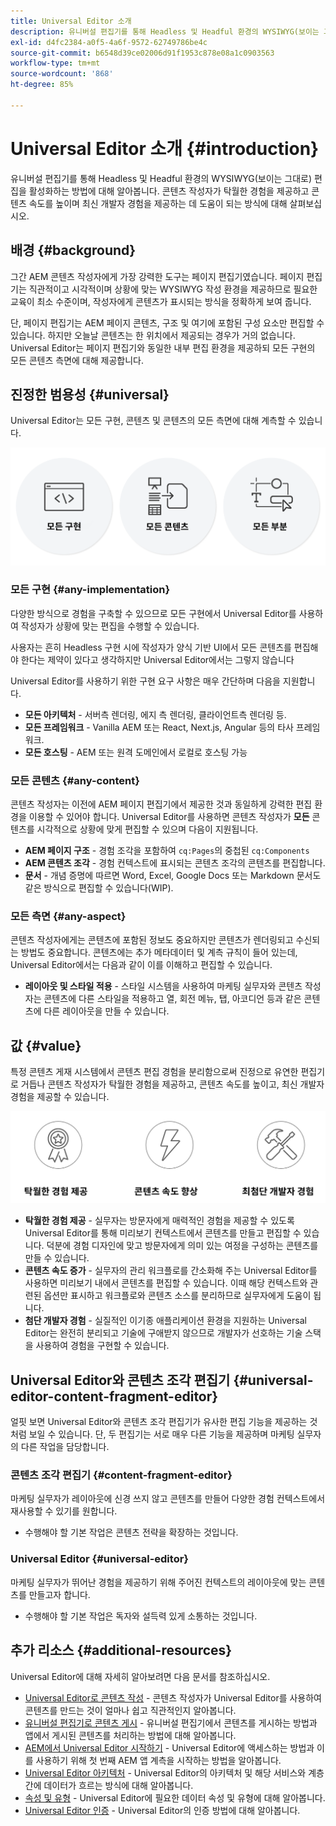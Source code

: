 ```yaml
---
title: Universal Editor 소개
description: 유니버설 편집기를 통해 Headless 및 Headful 환경의 WYSIWYG(보이는 그대로) 편집을 활성화하는 방법에 대해 알아봅니다. 콘텐츠 작성자가 탁월한 경험을 제공하고 콘텐츠 속도를 높이며 최신 개발자 경험을 제공하는 데 도움이 되는 방식에 대해 살펴보십시오.
exl-id: d4fc2384-a0f5-4a6f-9572-62749786be4c
source-git-commit: b6548d39ce02006d91f1953c878e08a1c0903563
workflow-type: tm+mt
source-wordcount: '868'
ht-degree: 85%

---
```



# Universal Editor 소개 {#introduction}

유니버설 편집기를 통해 Headless 및 Headful 환경의 WYSIWYG(보이는 그대로) 편집을 활성화하는 방법에 대해 알아봅니다. 콘텐츠 작성자가 탁월한 경험을 제공하고 콘텐츠 속도를 높이며 최신 개발자 경험을 제공하는 데 도움이 되는 방식에 대해 살펴보십시오.

## 배경 {#background}

그간 AEM 콘텐츠 작성자에게 가장 강력한 도구는 페이지 편집기였습니다. 페이지 편집기는 직관적이고 시각적이며 상황에 맞는 WYSIWYG 작성 환경을 제공하므로 필요한 교육이 최소 수준이며, 작성자에게 콘텐츠가 표시되는 방식을 정확하게 보여 줍니다.

단, 페이지 편집기는 AEM 페이지 콘텐츠, 구조 및 여기에 포함된 구성 요소만 편집할 수 있습니다. 하지만 오늘날 콘텐츠는 한 위치에서 제공되는 경우가 거의 없습니다. Universal Editor는 페이지 편집기와 동일한 내부 편집 환경을 제공하되 모든 구현의 모든 콘텐츠 측면에 대해 제공합니다.

## 진정한 범용성 {#universal}

Universal Editor는 모든 구현, 콘텐츠 및 콘텐츠의 모든 측면에 대해 계측할 수 있습니다.

![범용성이 가능한 이유](assets/universal.png)

### 모든 구현 {#any-implementation}

다양한 방식으로 경험을 구축할 수 있으므로 모든 구현에서 Universal Editor를 사용하여 작성자가 상황에 맞는 편집을 수행할 수 있습니다.

사용자는 흔히 Headless 구현 시에 작성자가 양식 기반 UI에서 모든 콘텐츠를 편집해야 한다는 제약이 있다고 생각하지만 Universal Editor에서는 그렇지 않습니다

Universal Editor를 사용하기 위한 구현 요구 사항은 매우 간단하며 다음을 지원합니다.

* **모든 아키텍처** - 서버측 렌더링, 에지 측 렌더링, 클라이언트측 렌더링 등.
* **모든 프레임워크** - Vanilla AEM 또는 React, Next.js, Angular 등의 타사 프레임워크.
* **모든 호스팅** - AEM 또는 원격 도메인에서 로컬로 호스팅 가능

### 모든 콘텐츠 {#any-content}

콘텐츠 작성자는 이전에 AEM 페이지 편집기에서 제공한 것과 동일하게 강력한 편집 환경을 이용할 수 있어야 합니다. Universal Editor를 사용하면 콘텐츠 작성자가 **모든** 콘텐츠를 시각적으로 상황에 맞게 편집할 수 있으며 다음이 지원됩니다.

* **AEM 페이지 구조** - 경험 조각을 포함하여 `cq:Pages`의 중첩된 `cq:Components`
* **AEM 콘텐츠 조각** - 경험 컨텍스트에 표시되는 콘텐츠 조각의 콘텐츠를 편집합니다.
* **문서** - 개념 증명에 따르면 Word, Excel, Google Docs 또는 Markdown 문서도 같은 방식으로 편집할 수 있습니다(WIP).

### 모든 측면 {#any-aspect}

콘텐츠 작성자에게는 콘텐츠에 포함된 정보도 중요하지만 콘텐츠가 렌더링되고 수신되는 방법도 중요합니다. 콘텐츠에는 추가 메타데이터 및 계측 규칙이 들어 있는데, Universal Editor에서는 다음과 같이 이를 이해하고 편집할 수 있습니다.

* **레이아웃 및 스타일 적용** - 스타일 시스템을 사용하여 마케팅 실무자와 콘텐츠 작성자는 콘텐츠에 다른 스타일을 적용하고 열, 회전 메뉴, 탭, 아코디언 등과 같은 콘텐츠에 다른 레이아웃을 만들 수 있습니다.

## 값 {#value}

특정 콘텐츠 게재 시스템에서 콘텐츠 편집 경험을 분리함으로써 진정으로 유연한 편집기로 거듭나 콘텐츠 작성자가 탁월한 경험을 제공하고, 콘텐츠 속도를 높이고, 최신 개발자 경험을 제공할 수 있습니다.

![Universal Editor의 가치](assets/value.png)

* **탁월한 경험 제공** - 실무자는 방문자에게 매력적인 경험을 제공할 수 있도록 Universal Editor를 통해 미리보기 컨텍스트에서 콘텐츠를 만들고 편집할 수 있습니다. 덕분에 경험 디자인에 맞고 방문자에게 의미 있는 여정을 구성하는 콘텐츠를 만들 수 있습니다.
* **콘텐츠 속도 증가** - 실무자의 관리 워크플로를 간소화해 주는 Universal Editor를 사용하면 미리보기 내에서 콘텐츠를 편집할 수 있습니다. 이때 해당 컨텍스트와 관련된 옵션만 표시하고 워크플로와 콘텐츠 소스를 분리하므로 실무자에게 도움이 됩니다.
* **첨단 개발자 경험** - 실질적인 이기종 애플리케이션 환경을 지원하는 Universal Editor는 완전히 분리되고 기술에 구애받지 않으므로 개발자가 선호하는 기술 스택을 사용하여 경험을 구현할 수 있습니다.

## Universal Editor와 콘텐츠 조각 편집기 {#universal-editor-content-fragment-editor}

얼핏 보면 Universal Editor와 콘텐츠 조각 편집기가 유사한 편집 기능을 제공하는 것처럼 보일 수 있습니다. 단, 두 편집기는 서로 매우 다른 기능을 제공하며 마케팅 실무자의 다른 작업을 담당합니다.

### 콘텐츠 조각 편집기 {#content-fragment-editor}

마케팅 실무자가 레이아웃에 신경 쓰지 않고 콘텐츠를 만들어 다양한 경험 컨텍스트에서 재사용할 수 있기를 원합니다.

* 수행해야 할 기본 작업은 콘텐츠 전략을 확장하는 것입니다.

### Universal Editor  {#universal-editor}

마케팅 실무자가 뛰어난 경험을 제공하기 위해 주어진 컨텍스트의 레이아웃에 맞는 콘텐츠를 만들고자 합니다.

* 수행해야 할 기본 작업은 독자와 설득력 있게 소통하는 것입니다.

## 추가 리소스 {#additional-resources}

Universal Editor에 대해 자세히 알아보려면 다음 문서를 참조하십시오.

* [Universal Editor로 콘텐츠 작성](/help/sites-cloud/authoring/universal-editor/authoring.md) - 콘텐츠 작성자가 Universal Editor를 사용하여 콘텐츠를 만드는 것이 얼마나 쉽고 직관적인지 알아봅니다.
* [유니버설 편집기로 콘텐츠 게시](/help/sites-cloud/authoring/universal-editor/publishing.md) - 유니버설 편집기에서 콘텐츠를 게시하는 방법과 앱에서 게시된 콘텐츠를 처리하는 방법에 대해 알아봅니다.
* [AEM에서 Universal Editor 시작하기](getting-started.md) - Universal Editor에 액세스하는 방법과 이를 사용하기 위해 첫 번째 AEM 앱 계측을 시작하는 방법을 알아봅니다.
* [Universal Editor 아키텍처](architecture.md) - Universal Editor의 아키텍처 및 해당 서비스와 계층 간에 데이터가 흐르는 방식에 대해 알아봅니다.
* [속성 및 유형](attributes-types.md) - Universal Editor에 필요한 데이터 속성 및 유형에 대해 알아봅니다.
* [Universal Editor 인증](authentication.md) - Universal Editor의 인증 방법에 대해 알아봅니다.
